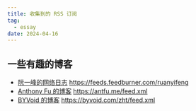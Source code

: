 ```yaml
---
title: 收集到的 RSS 订阅
tag:
  - essay
date: 2024-04-16
---
```


## 一些有趣的博客

- [阮一峰的网络日志](http://www.ruanyifeng.com/blog/) https://feeds.feedburner.com/ruanyifeng
- [Anthony Fu 的博客](https://antfu.me/) https://antfu.me/feed.xml
- [BYVoid 的博客](https://byvoid.com) https://byvoid.com/zht/feed.xml
